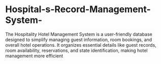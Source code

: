 # Hospital-s-Record-Management-System-
The Hospitality Hotel Management System is a user-friendly database designed to simplify managing guest information, room bookings, and overall hotel operations. It organizes essential details like guest records, room availability, reservations, and state identification, making hotel management more efficient

